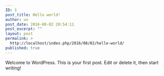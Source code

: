 ```yaml
---
ID: 1
post_title: Hello world!
author: un
post_date: 2016-08-02 20:54:11
post_excerpt: ""
layout: post
permalink: >
  http://localhost/index.php/2016/08/02/hello-world/
published: true
---
```

Welcome to WordPress. This is your first post. Edit or delete it, then start writing!